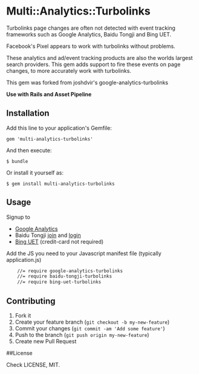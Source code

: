 # Multi::Analytics::Turbolinks

Turbolinks page changes are often not detected with event tracking frameworks such as
Google Analytics, Baidu Tongji and Bing UET.

Facebook's Pixel appears to work with turbolinks without problems.

These analytics and ad/event tracking products are also the
worlds largest search providers. This gem adds support to fire these
events on page changes, to more accurately work with turbolinks.

This gem was forked from joshdvir's google-analytics-turbolinks

**Use with Rails and Asset Pipeline**

## Installation

Add this line to your application's Gemfile:

    gem 'multi-analytics-turbolinks'

And then execute:

    $ bundle

Or install it yourself as:

    $ gem install multi-analytics-turbolinks

## Usage

Signup to

  * [Google Analytics](http://analytics.google.com/)
  * Baidu Tongji [join](http://tongji.baidu.com/open/api/more?p=howToJoin) and [login](http://tongji.baidu.com/web/welcome/login)
  * [Bing UET](https://secure.bingads.microsoft.com/) (credit-card not required)

Add the JS you need to your Javascript manifest file (typically application.js)

```html
	//= require google-analytics-turbolinks
	//= require baidu-tongji-turbolinks
	//= require bing-uet-turbolinks
```

## Contributing

1. Fork it
2. Create your feature branch (`git checkout -b my-new-feature`)
3. Commit your changes (`git commit -am 'Add some feature'`)
4. Push to the branch (`git push origin my-new-feature`)
5. Create new Pull Request

##License

Check LICENSE, MIT.
